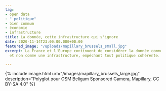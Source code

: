 ```yaml
---
tag:
- open data
- " politique"
- bien commun
- économie
- infrastructure
title: La donnée, cette infrastructure qui s'ignore
date: 2020-11-14T23:00:00.000+00:00
featured_image: "/uploads/mapillary_brussels_small.jpg"
excerpt: La France et l'Europe continuent de considérer la donnée comme une commodité,
  et non comme une infrastructure, empêchant tout politique cohérente.

---
```

{% include image.html url="/images/mapillary_brussels_large.jpg" description="Polyglot pour OSM Beligum Sponsored Camera, Mapillary, CC BY-SA 4.0" %}

# 